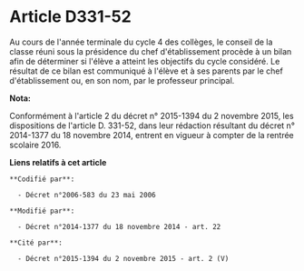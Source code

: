 # Article D331-52

Au cours de l'année terminale du cycle 4 des collèges, le conseil de la classe réuni sous la présidence du chef
d'établissement procède à un bilan afin de déterminer si l'élève a atteint les objectifs du cycle considéré. Le résultat de
ce bilan est communiqué à l'élève et à ses parents par le chef d'établissement ou, en son nom, par le professeur principal.

**Nota:**

Conformément à l'article 2 du décret n° 2015-1394 du 2 novembre 2015,  les dispositions de l'article D. 331-52, dans leur
rédaction résultant  du décret n° 2014-1377 du 18 novembre 2014, entrent en vigueur à compter  de la rentrée scolaire 2016.

**Liens relatifs à cet article**

	**Codifié par**:

	  - Décret n°2006-583 du 23 mai 2006

	**Modifié par**:

	  - Décret n°2014-1377 du 18 novembre 2014 - art. 22

	**Cité par**:

	  - Décret n°2015-1394 du 2 novembre 2015 - art. 2 (V)
